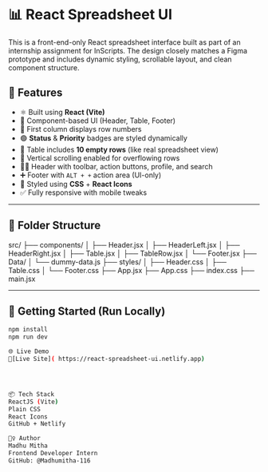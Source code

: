 # 📊 React Spreadsheet UI

This is a front-end-only React spreadsheet interface built as part of an internship assignment for InScripts.
The design closely matches a Figma prototype and includes dynamic styling, scrollable layout, and clean component structure.



## 🚀 Features

- ⚛️ Built using **React (Vite)**
- 🧱 Component-based UI (Header, Table, Footer)
- 🔢 First column displays row numbers
- 🟢 **Status** & **Priority** badges are styled dynamically
- 📄 Table includes **10 empty rows** (like real spreadsheet view)
- 🧭 Vertical scrolling enabled for overflowing rows
- 🧑‍💼 Header with toolbar, action buttons, profile, and search
- ➕ Footer with `ALT + +` action area (UI-only)
- 🎨 Styled using **CSS** + **React Icons**
- ✅ Fully responsive with mobile tweaks

---

## 📁 Folder Structure

src/
├── components/
│ ├── Header.jsx
│ ├── HeaderLeft.jsx
│ ├── HeaderRight.jsx
│ ├── Table.jsx
│ ├── TableRow.jsx
│ └── Footer.jsx
├── Data/
│ └── dummy-data.js
├── styles/
│ ├── Header.css
│ ├── Table.css
│ └── Footer.css
├── App.jsx
├── App.css
├── index.css
├── main.jsx


---

## 🧪 Getting Started (Run Locally)

```bash
npm install
npm run dev

🌐 Live Demo
🔗[Live Site]( https://react-spreadsheet-ui.netlify.app)




📦 Tech Stack
ReactJS (Vite)
Plain CSS
React Icons
GitHub + Netlify

🙋‍♀️ Author
Madhu Mitha
Frontend Developer Intern
GitHub: @Madhumitha-116
